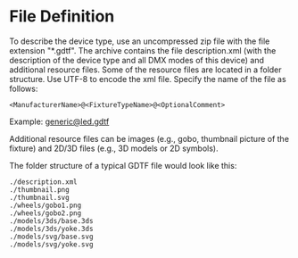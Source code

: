 # File Definition

To describe the device type, use an uncompressed zip file with the file extension "*.gdtf". The archive contains the file description.xml (with the description of the device type and all DMX modes of this device) and additional resource files. Some of the resource files are located in a folder structure. Use UTF-8 to encode the xml file. Specify the name of the file as follows:

```
<ManufacturerName>@<FixtureTypeName>@<OptionalComment>
```

Example: generic@led.gdtf

Additional resource files can be images (e.g., gobo, thumbnail picture of the fixture) and 2D/3D files (e.g., 3D models or 2D symbols).

The folder structure of a typical GDTF file would look like this: 
```
./description.xml 
./thumbnail.png 
./thumbnail.svg 
./wheels/gobo1.png 
./wheels/gobo2.png 
./models/3ds/base.3ds 
./models/3ds/yoke.3ds 
./models/svg/base.svg 
./models/svg/yoke.svg
```